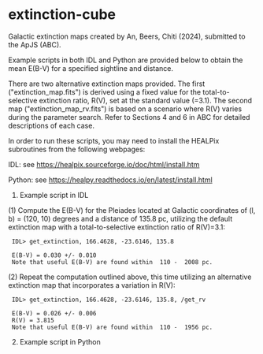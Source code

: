 # extinction-cube

Galactic extinction maps created by An, Beers, Chiti (2024), submitted to the ApJS (ABC).

Example scripts in both IDL and Python are provided below to obtain the mean E(B-V) for a specified sightline and distance.

There are two alternative extinction maps provided. The first ("extinction_map.fits") is derived using a fixed value for the total-to-selective extinction ratio, R(V), set at the standard value (=3.1). The second map ("extinction_map_rv.fits") is based on a scenario where R(V) varies during the parameter search. Refer to Sections 4 and 6 in ABC for detailed descriptions of each case.

In order to run these scripts, you may need to install the HEALPix subroutines from the following webpages:

IDL: see https://healpix.sourceforge.io/doc/html/install.htm

Python: see https://healpy.readthedocs.io/en/latest/install.html

1) Example script in IDL

(1) Compute the E(B-V) for the Pleiades located at Galactic coordinates of (l, b) = (120, 10) degrees and a distance of 135.8 pc, utilizing the default extinction map with a total-to-selective extinction ratio of R(V)=3.1:

     IDL> get_extinction, 166.4628, -23.6146, 135.8

     E(B-V) = 0.030 +/- 0.010
     Note that useful E(B-V) are found within  110 -  2008 pc.

(2) Repeat the computation outlined above, this time utilizing an alternative extinction map that incorporates a variation in R(V):

     IDL> get_extinction, 166.4628, -23.6146, 135.8, /get_rv

     E(B-V) = 0.026 +/- 0.006
     R(V) = 3.815
     Note that useful E(B-V) are found within  110 -  1956 pc.

2) Example script in Python





